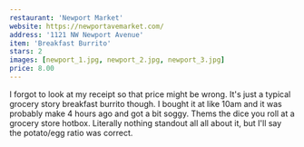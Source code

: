 ```yaml
---
restaurant: 'Newport Market'
website: https://newportavemarket.com/
address: '1121 NW Newport Avenue'
item: 'Breakfast Burrito'
stars: 2
images: [newport_1.jpg, newport_2.jpg, newport_3.jpg]
price: 8.00
---
```


I forgot to look at my receipt so that price might be wrong. It's just a typical grocery story breakfast burrito though. I bought it at like 10am and it was probably make 4 hours ago and got a bit soggy. Thems the dice you roll at a grocery store hotbox. Literally nothing standout all all about it, but I'll say the potato/egg ratio was correct.
